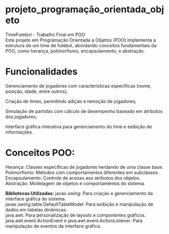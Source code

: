 # projeto_programação_orientada_objeto

TimeFutebol - Trabalho Final em POO<br>
Este projeto em Programação Orientada a Objetos (POO) implementa a estrutura de um time de futebol, abordando conceitos fundamentais da POO, como herança, polimorfismo, encapsulamento, e abstração.

# Funcionalidades
Gerenciamento de jogadores com características específicas (nome, posição, idade, entre outros);

Criação de times, permitindo adição e remoção de jogadores;

Simulação de partidas com cálculo de desempenho baseado em atributos dos jogadores;

Interface gráfica interativa para gerenciamento do time e exibição de informações.

# Conceitos POO:

Herança: Classes específicas de jogadores herdando de uma classe base.<br>
Polimorfismo: Métodos com comportamentos diferentes em subclasses.<br>
Encapsulamento: Controle de acesso aos atributos dos objetos.<br>
Abstração: Modelagem de objetos e comportamentos do sistema.<br>

**Bibliotecas Utilizadas:** 
javax.swing: Para criação e gerenciamento da interface gráfica do sistema.<br>
javax.swing.table.DefaultTableModel: Para exibição e manipulação de dados em tabelas dinâmicas.<br>
java.awt: Para personalização de layouts e componentes gráficos.<br>
java.awt.event.ActionEvent e java.awt.event.ActionListener: Para manipulação de eventos da interface gráfica.

